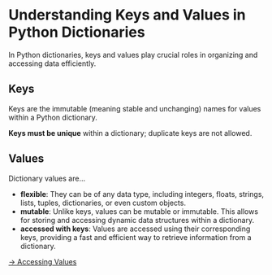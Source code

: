 # Understanding Keys and Values in Python Dictionaries

In Python dictionaries, keys and values play crucial roles in organizing and accessing data efficiently.

## Keys

Keys are the immutable (meaning stable and unchanging) names for values within a Python dictionary. 

**Keys must be unique** within a dictionary; duplicate keys are not allowed.

## Values

Dictionary values are... 

- **flexible**: They can be of any data type, including integers, floats, strings, lists, tuples, dictionaries, or even custom objects.
- **mutable**: Unlike keys, values can be mutable or immutable. This allows for storing and accessing dynamic data structures within a dictionary.
- **accessed with keys**: Values are accessed using their corresponding keys, providing a fast and efficient way to retrieve information from a dictionary.


[-> Accessing Values](/dictionaries/04_accessingValues.md)